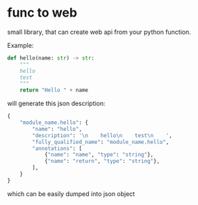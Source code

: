# func to web

small library, that can create web api from your python function.

Example:

```python
def hello(name: str) -> str:
    """
    hello
    test
    """
    return "Hello " + name
```

will generate this json description:

```python
{
    "module_name.hello": {
        "name": "hello",
        "description": '\n    hello\n    test\n    ',
        "fully_qualified_name": "module_name.hello",
        "annotations": [
            {"name": "name", "type": "string"},
            {"name": "return", "type": "string"},
        ],
    }
}
```

which can be easily dumped into json object
